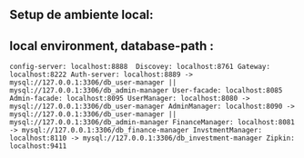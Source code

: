 ## Setup de ambiente local:

## local environment, database-path :
``
config-server: localhost:8888 
Discovey: localhost:8761
Gateway: localhost:8222
Auth-server: localhost:8889 -> mysql://127.0.0.1:3306/db_user-manager || mysql://127.0.0.1:3306/db_admin-manager
User-facade: localhost:8085
Admin-facade: localhost:8095
UserManager: localhost:8080 -> mysql://127.0.0.1:3306/db_user-manager
AdminManager: localhost:8090 -> mysql://127.0.0.1:3306/db_user-manager || mysql://127.0.0.1:3306/db_admin-manager
FinanceManager: localhost:8081  -> mysql://127.0.0.1:3306/db_finance-manager
InvstmentManager: localhost:8110 -> mysql://127.0.0.1:3306/db_investment-manager
Zipkin: localhost:9411
``
